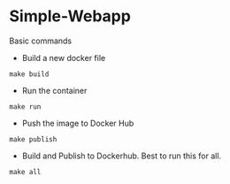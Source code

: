 # Simple-Webapp
Basic commands 
* Build a new docker file
```
make build
```
* Run the container
```
make run
```
* Push the image to Docker Hub
```
make publish
```
* Build and Publish to Dockerhub. Best to run this for all.
```
make all
```